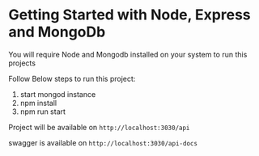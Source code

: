 # Getting Started with Node, Express and MongoDb

You will require Node and Mongodb installed on your system to run this projects

Follow Below steps to run this project:

1) start mongod instance
2) npm install
3) npm run start

Project will be available on
`http://localhost:3030/api`

swagger is available on
`http://localhost:3030/api-docs`